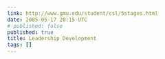 ```yaml
---
link: http://www.gmu.edu/student/csl/5stages.html
date: 2005-05-17 20:15 UTC
# published: false
published: true
title: Leadership Development
tags: []
---
```



